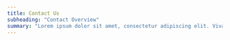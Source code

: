 ```yaml
---
title: Contact Us
subheading: "Contact Overview"
summary: "Lorem ipsum dolor sit amet, consectetur adipiscing elit. Vivamus vestibulum est ut nulla pellentesque, a tempus lorem bibendum."
---
```

